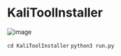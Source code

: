 # KaliToolInstaller

![image](https://github.com/user-attachments/assets/a9eab425-3981-41f0-af5b-2423d3c6a6c0)

``cd KaliToolInstaller``
``python3 run.py``
